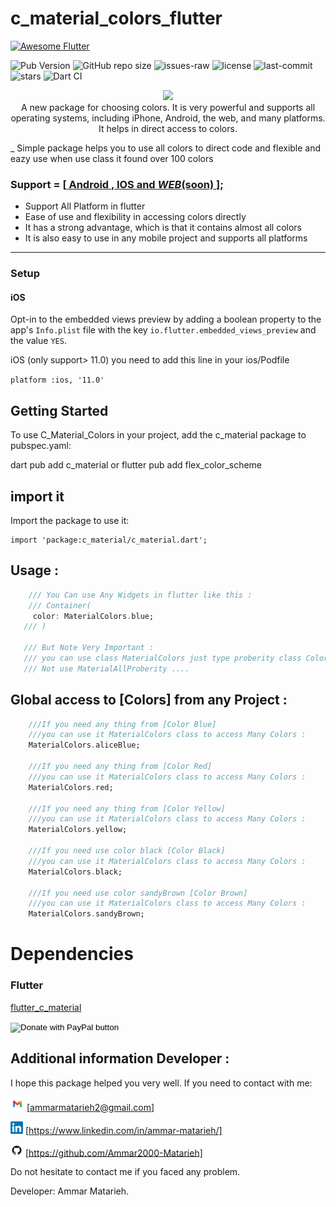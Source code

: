 # c_material_colors_flutter

<a href="https://github.com/Solido/awesome-flutter">
   <img alt="Awesome Flutter" src="https://img.shields.io/badge/Awesome-Flutter-blue.svg?longCache=true&style=flat-square" />
</a>

![Pub Version](https://img.shields.io/pub/v/c_material?color=1&label=c_material)
![GitHub repo size](https://img.shields.io/github/repo-size/Ammar2000-Matarieh/c_material)
![issues-raw](https://img.shields.io/github/issues-raw/Ammar2000-Matarieh/c_material)
![license](https://img.shields.io/github/license/Ammar2000-Matarieh/c_material)
![last-commit](https://img.shields.io/github/last-commit/Ammar2000-Matarieh/c_material)
![stars](https://img.shields.io/github/stars/Ammar2000-Matarieh/c_material?style=social)
![Dart CI](https://github.com/Ammar2000-Matarieh/c_material/workflows/Dart%20CI/badge.svg)

<p align="center">
    <a href="https://pub.dev/packages/c_material">
   <img src="https://www.velebit.ai/images/blog/color-prediction-in-product-discovery/colors.png">
    </a>
    <br>A new package for choosing colors. It is very powerful and supports all operating systems, including iPhone, Android, the web, and many platforms. It helps in direct access to colors.

 _ Simple package helps you to use all colors to direct code and flexible and eazy use when use class it found over 100 colors 
  

### Support = [**[ Android , IOS and _WEB_(soon) ](#video)**];

- Support All Platform in flutter
- Ease of use and flexibility in accessing colors directly
- It has a strong advantage, which is that it contains almost all colors
- It is also easy to use in any mobile project and supports all platforms

---

### Setup

#### iOS

Opt-in to the embedded views preview by adding a boolean property to the app's `Info.plist` file
with the key `io.flutter.embedded_views_preview` and the value `YES`.

iOS (only support> 11.0) you need to add this line in your ios/Podfile

`platform :ios, '11.0'`

## Getting Started 
To use C_Material_Colors in your project, add the c_material package to pubspec.yaml:

dart pub add c_material or flutter pub add flex_color_scheme

## import it 

Import the package to use it:

```
import 'package:c_material/c_material.dart';
```
## Usage : 
```dart
    /// You Can use Any Widgets in flutter like this :
    /// Container(
     color: MaterialColors.blue; 
   /// )

   /// But Note Very Important : 
   /// you can use class MaterialColors just type proberity class Color
   /// Not use MaterialAllProberity ....
```


## Global access to [Colors] from any Project : 
```dart
    ///If you need any thing from [Color Blue]
    ///you can use it MaterialColors class to access Many Colors :
    MaterialColors.aliceBlue;

    ///If you need any thing from [Color Red]
    ///you can use it MaterialColors class to access Many Colors :
    MaterialColors.red;

    ///If you need any thing from [Color Yellow]
    ///you can use it MaterialColors class to access Many Colors :
    MaterialColors.yellow;

    ///If you need use color black [Color Black]
    ///you can use it MaterialColors class to access Many Colors :
    MaterialColors.black;

    ///If you need use color sandyBrown [Color Brown]
    ///you can use it MaterialColors class to access Many Colors :
    MaterialColors.sandyBrown;
```

# Dependencies

### Flutter

[flutter_c_material](https://pub.dev/packages/c_material)


<form action="https://www.paypal.com/cgi-bin/webscr" method="post" target="_top">
  <input type="hidden" name="cmd" value="_s-xclick" />
  <input type="hidden" name="hosted_button_id" value="YDEYAAGBXDDK6" />
  <input type="image" src="https://www.paypalobjects.com/en_US/i/btn/btn_donateCC_LG.gif" border="0" name="submit" title="PayPal - The safer, easier way to pay online!" alt="Donate with PayPal button" />
  <img alt="" border="0" src="https://www.paypal.com/en_MN/i/scr/pixel.gif" width="1" height="1" />
</form>

## Additional information Developer : 

I hope this package helped you very well.
If you need to contact with me: 

<img src="https://raw.githubusercontent.com/Ammar2000-Matarieh/colors_package/refs/heads/master/assets/Gmail.jpg" width="22"> [ammarmatarieh2@gmail.com]

<!-- [<img src="https://raw.githubusercontent.com/Ammar2000-Matarieh/colors_package/refs/heads/master/assets/Gmail.jpg" width="22">](Bahlaq57@gmail.com) -->

<img src="https://raw.githubusercontent.com/Ammar2000-Matarieh/colors_package/refs/heads/master/assets/LinkedIn.png" width="20"> [https://www.linkedin.com/in/ammar-matarieh/]

<!-- [<img src="https://raw.githubusercontent.com/Ammar2000-Matarieh/colors_package/refs/heads/master/assets/LinkedIn.png" width="20">](www.linkedin.com/in/mohammad-bahlaq-089882220) -->

<img src="https://raw.githubusercontent.com/Ammar2000-Matarieh/colors_package/refs/heads/master/assets/GitHub.png" width="20"> [https://github.com/Ammar2000-Matarieh]

<!-- [<img src="https://raw.githubusercontent.com/Ammar2000-Matarieh/colors_package/refs/heads/master/assets/GitHub.png" width="20">](https://github.com/MohammadBahlaq) -->

Do not hesitate to contact me if you faced any problem.

Developer: Ammar Matarieh.
